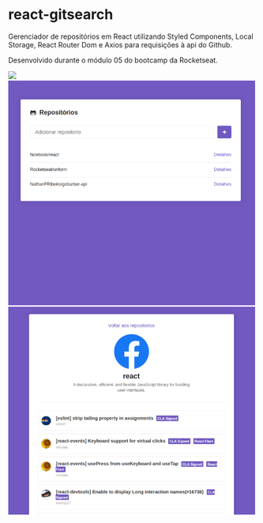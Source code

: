 # react-gitsearch

Gerenciador de repositórios em React utilizando Styled Components, Local Storage, React Router Dom e Axios para requisições à api do Github.

Desenvolvido durante o módulo 05 do bootcamp da Rocketseat.

<img src="https://github.com/favicon.ico">

<img alt="repository" src="https://github.com/NathanFRibeiro/react-gitsearch/blob/master/public/demo/home.png" width="500">

<img alt="repository" src="https://github.com/NathanFRibeiro/react-gitsearch/blob/master/public/demo/repository.png" width="500">
